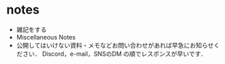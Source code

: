 # notes

- 雑記をする
- Miscellaneous Notes
- 公開してはいけない資料・メモなどお問い合わせがあれば早急にお知らせください． Discord，e-mail，SNSのDM の順でレスポンスが早いです．
